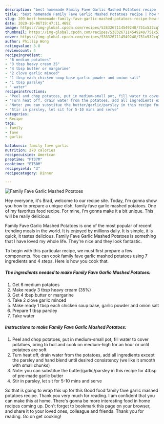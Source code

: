 ```yaml
---
description: "best homemade Family Fave Garlic Mashed Potatoes recipe | how to make easy Family Fave Garlic Mashed Potatoes"
title: "best homemade Family Fave Garlic Mashed Potatoes recipe | how to make easy Family Fave Garlic Mashed Potatoes"
slug: 209-best-homemade-family-fave-garlic-mashed-potatoes-recipe-how-to-make-easy-family-fave-garlic-mashed-potatoes
date: 2020-10-06T19:47:11.469Z
image: https://img-global.cpcdn.com/recipes/5383267114549248/751x532cq70/family-fave-garlic-mashed-potatoes-recipe-main-photo.jpg
thumbnail: https://img-global.cpcdn.com/recipes/5383267114549248/751x532cq70/family-fave-garlic-mashed-potatoes-recipe-main-photo.jpg
cover: https://img-global.cpcdn.com/recipes/5383267114549248/751x532cq70/family-fave-garlic-mashed-potatoes-recipe-main-photo.jpg
author: Phillip Wong
ratingvalue: 3.8
reviewcount: 4
recipeingredient:
- "6 medium potatoes"
- "3 tbsp heavy cream 35"
- "4 tbsp butter or margarine"
- "2 clove garlic minced"
- "1 tbsp each chicken soup base garlic powder and onion salt"
- "1 tbsp parsley"
- " water"
recipeinstructions:
- "Peel and chop potatoes, put in medium-small pot, fill water to cover potatoes, bring to boil and cook on medium-high for an hour or until potatoes are soft"
- "Turn heat off, drain water from the potatoes, add all ingredients except the parsley and hand blend until desired consistency (we like it smooth with small chunks)"
- "Note: you can substitue the butter/garlic/parsley in this recipe for 4tbsp of pre-made garlic butter"
- "Stir in parsley, let sit for 5-10 mins and serve"
categories:
- Recipe
tags:
- family
- fave
- garlic

katakunci: family fave garlic 
nutrition: 270 calories
recipecuisine: American
preptime: "PT37M"
cooktime: "PT50M"
recipeyield: "3"
recipecategory: Dinner

---
```



![Family Fave Garlic Mashed Potatoes](https://img-global.cpcdn.com/recipes/5383267114549248/751x532cq70/family-fave-garlic-mashed-potatoes-recipe-main-photo.jpg)

Hey everyone, it's Brad, welcome to our recipe site. Today, I'm gonna show you how to prepare a unique dish, family fave garlic mashed potatoes. One of my favorites food recipe. For mine, I'm gonna make it a bit unique. This will be really delicious.



Family Fave Garlic Mashed Potatoes is one of the most popular of recent trending meals in the world. It is enjoyed by millions daily. It is simple, it is quick, it tastes delicious. Family Fave Garlic Mashed Potatoes is something that I have loved my whole life. They're nice and they look fantastic.


To begin with this particular recipe, we must first prepare a few components. You can cook family fave garlic mashed potatoes using 7 ingredients and 4 steps. Here is how you cook that.

<!--inarticleads1-->

##### The ingredients needed to make Family Fave Garlic Mashed Potatoes:

1. Get 6 medium potatoes
1. Make ready 3 tbsp heavy cream (35%)
1. Get 4 tbsp butter or margarine
1. Take 2 clove garlic minced
1. Make ready 1 tbsp each chicken soup base, garlic powder and onion salt
1. Prepare 1 tbsp parsley
1. Take  water




<!--inarticleads2-->

##### Instructions to make Family Fave Garlic Mashed Potatoes:

1. Peel and chop potatoes, put in medium-small pot, fill water to cover potatoes, bring to boil and cook on medium-high for an hour or until potatoes are soft
1. Turn heat off, drain water from the potatoes, add all ingredients except the parsley and hand blend until desired consistency (we like it smooth with small chunks)
1. Note: you can substitue the butter/garlic/parsley in this recipe for 4tbsp of pre-made garlic butter
1. Stir in parsley, let sit for 5-10 mins and serve




So that is going to wrap this up for this Good food family fave garlic mashed potatoes recipe. Thank you very much for reading. I am confident that you can make this at home. There's gonna be more interesting food in home recipes coming up. Don't forget to bookmark this page on your browser, and share it to your loved ones, colleague and friends. Thank you for reading. Go on get cooking!
